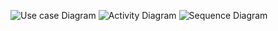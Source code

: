 ![Use case Diagram](https://www.planttext.com/api/plantuml/png/P91B2i8m48RtSufPwa8Fu48g2YBeHgtx8HbZe4rbCiN3kV18Ni6qX6enYy3a-nz9tizN4PL4sxe2zLenbf7HKDesdfnG3G1aj14yQMivQ9xEJER6agULhNq0o1ASpN2oRvmFqz7HnVC3jqAMunWSsVceB7XDMUkcbTWf87VqaWC5SZouVr5vjwHV1FrbVasvAh4_D9HzoPO3InTuv7iZdGl-Wd0-NuxVWmlS1LCb7g7WOBiFJUi3003__mC0)
![Activity Diagram](https://www.planttext.com/api/plantuml/png/XD6nJiGm303GFL_XiJVm0zU1GvG12J6mCPh4xLcaIOcTW_is1Zw9No1Dot68WInHOljPSJxVFtQYc3IFtYYh9xYooWVM8tICGyBHrBWnsvkWb20BfO0Z0GO74ugynkHQmpqqjmAw9-3GnpIYSWnmGC_kSZFV1sWUIJO6ojfUxya-0reRSz1IKGiTAZwXK5jpPh6Bj9ZVcVJ6ed-zQjx5eK2IhIMHFlls9_H0ZXDP1OsLsyUH9XpMJkI5eBcFPrR7Cday0gKK4um5F6Mlu4icgLwY2wgJENltwWR7lVcjdsGETJPbdx8kVPQg_-t5BVyI9xChX_dlole2003__mC0)
![Sequence Diagram](https://www.planttext.com/api/plantuml/png/P94nRiCm34Ltdk8ZUowGeKWDZTtIeZCZCOu0MNOjgaNFrg57wXLADofW8uj4a9-VZzBFrpTfr2GuoLkLx0KkSZ_p03eMvLdha8YzZZEUXVrLPfei6tsSE2jsht8kKMK7Bh1uMtIiVEPogxgEg5bW_x283tWQ-vZ9mYNZkWCUgrubcmEhG9iwviiu3wnnpEGwxF-xLs8huPrJ33SpKxHHRGPAzLvAkTHqJt6I95vHj0Qp0-S0kqsGvGFs5a7MY2zJME3-yeO6Oq1eYsxmcd0r-OxDnJ8b_cncTTE0mGxkXOYEaiFo3xy0003__mC0)
